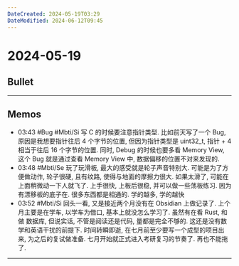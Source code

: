 ```yaml
---
DateCreated: 2024-05-19T03:29
DateModified: 2024-06-12T09:45
---
```

# 2024-05-19

## Bullet
---

## Memos
- 03:43
	#Bug #Mbti/Si 写 C 的时候要注意指针类型. 比如前天写了一个 Bug, 原因是我想要指针往后 4 个字节的位置, 但因为指针类型是 uint32_t, 指针 + 4 相当于往后 16 个字节的位置.
	同时, Debug 的时候也要多看 Memory View, 这个 Bug 就是通过查看 Memory View 中, 数据偏移的位置不对来发现的.
- 03:48
	#Mbti/Se 玩了玩滑板, 最大的感受就是轮子声音特别大. 可能是为了方便做动作, 轮子很硬, 且有纹路, 使得与地面的摩擦力很大. 如果太滑了, 可能在上面稍微动一下人就飞了.
	上手很快, 上板后很稳, 并可以做一些荡板练习. 因为有漂移板的底子在. 很多东西都是相通的. 学的越多, 学的越快
- 03:52
	 #Mbti/Si 回头一看, 又是接近两个月没有在 Obsidian 上做记录了.
	上个月主要是在学车, 以学车为借口, 基本上就没怎么学习了.
	虽然有在看 Rust, 和做 数据库, 但说实话, 不管是阅读还是代码, 量都是完全不够的. 这还是没有数学和英语干扰的前提下.
	时间转瞬即逝, 在七月前至少要写一个成型的项目出来, 为之后的复试做准备. 七月开始就正式进入考研复习的节奏了. 再也不能拖了.

---
